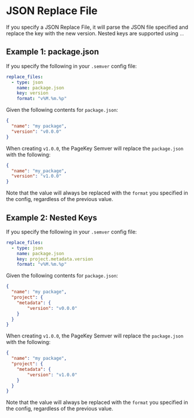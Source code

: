 # JSON Replace File

If you specify a JSON Replace File, it will parse the JSON file specified and replace the key with the new version. Nested keys are supported using `.`.

## Example 1: package.json

If you specify the following in your `.semver` config file:

```yaml
replace_files:
  - type: json
    name: package.json
    key: version
    format: "v%M.%m.%p"
```

Given the following contents for `package.json`:

```json
{
  "name": "my package",
  "version": "v0.0.0"
}
```

When creating `v1.0.0`, the PageKey Semver will replace the `package.json` with the following:

```json
{
  "name": "my_package",
  "version": "v1.0.0"
}
```

Note that the value will always be replaced with the `format` you specified in the config, regardless of the previous value.

## Example 2: Nested Keys

If you specify the following in your `.semver` config file:

```yaml
replace_files:
  - type: json
    name: package.json
    key: project.metadata.version
    format: "v%M.%m.%p"
```

Given the following contents for `package.json`:

```json
{
  "name": "my package",
  "project": {
    "metadata": {
        "version": "v0.0.0"
    }
  }
}
```

When creating `v1.0.0`, the PageKey Semver will replace the `package.json` with the following:

```json
{
  "name": "my package",
  "project": {
    "metadata": {
        "version": "v1.0.0"
    }
  }
}
```

Note that the value will always be replaced with the `format` you specified in the config, regardless of the previous value.

